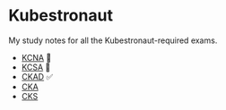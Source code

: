 # Kubestronaut

My study notes for all the Kubestronaut-required exams.

- [KCNA](./KCNA/) 🚧
- [KCSA](./KCSA/) 🚧
- [CKAD](./CKAD/) ✅
- [CKA](./CKA)
- [CKS](./CKS)